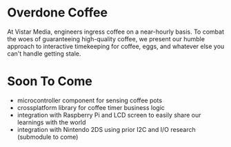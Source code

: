 Overdone Coffee
===============

At Vistar Media, engineers ingress coffee on a near-hourly basis. To combat the
woes of guaranteeing high-quality coffee, we present our humble approach to 
interactive timekeeping for coffee, eggs, and whatever else you can't handle
getting stale.

Soon To Come
============

- microcontroller component for sensing coffee pots
- crossplatform library for coffee timer business logic
- integration with Raspberry Pi and LCD screen to easily share our learnings 
with the world
- integration with Nintendo 2DS using prior I2C and I/O research (submodule 
to come)
